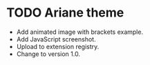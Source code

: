# TODO Ariane theme
* Add animated image with brackets example.
* Add JavaScript screenshot.
* Upload to extension registry.
* Change to version 1.0.
